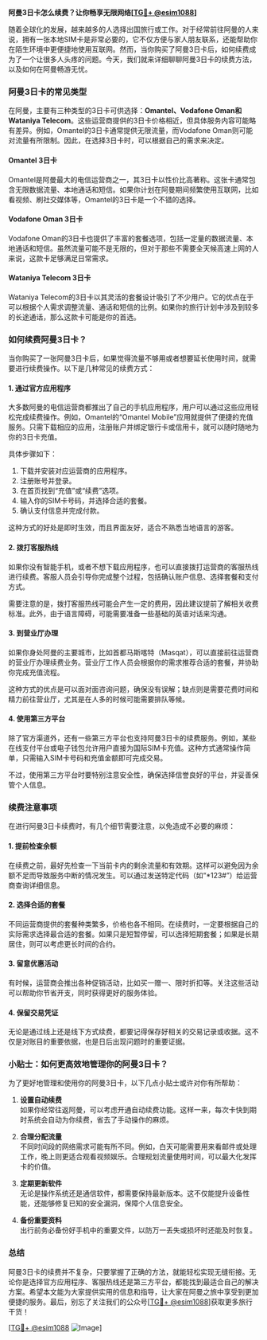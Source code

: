 **阿曼3日卡怎么续费？让你畅享无限网络[[TG💪+ @esim1088](https://t.me/s/esim1088)]**

随着全球化的发展，越来越多的人选择出国旅行或工作。对于经常前往阿曼的人来说，拥有一张本地SIM卡是非常必要的，它不仅方便与家人朋友联系，还能帮助你在陌生环境中更便捷地使用互联网。然而，当你购买了阿曼3日卡后，如何续费成为了一个让很多人头疼的问题。今天，我们就来详细聊聊阿曼3日卡的续费方法，以及如何在阿曼畅游无忧。

### 阿曼3日卡的常见类型

在阿曼，主要有三种类型的3日卡可供选择：**Omantel、Vodafone Oman和Wataniya Telecom**。这些运营商提供的3日卡价格相近，但具体服务内容可能略有差异。例如，Omantel的3日卡通常提供无限流量，而Vodafone Oman则可能对流量有所限制。因此，在选择3日卡时，可以根据自己的需求来决定。

#### Omantel 3日卡
Omantel是阿曼最大的电信运营商之一，其3日卡以性价比高著称。这张卡通常包含无限数据流量、本地通话和短信。如果你计划在阿曼期间频繁使用互联网，比如看视频、刷社交媒体等，Omantel的3日卡是一个不错的选择。

#### Vodafone Oman 3日卡
Vodafone Oman的3日卡也提供了丰富的套餐选项，包括一定量的数据流量、本地通话和短信。虽然流量可能不是无限的，但对于那些不需要全天候高速上网的人来说，这款卡足够满足日常需求。

#### Wataniya Telecom 3日卡
Wataniya Telecom的3日卡以其灵活的套餐设计吸引了不少用户。它的优点在于可以根据个人需求调整流量、通话和短信的比例。如果你的旅行计划中涉及到较多的长途通话，那么这款卡可能是你的首选。

### 如何续费阿曼3日卡？

当你购买了一张阿曼3日卡后，如果觉得流量不够用或者想要延长使用时间，就需要进行续费操作。以下是几种常见的续费方式：

#### 1. **通过官方应用程序**
大多数阿曼的电信运营商都推出了自己的手机应用程序，用户可以通过这些应用轻松完成续费操作。例如，Omantel的“Omantel Mobile”应用就提供了便捷的充值服务。只需下载相应的应用，注册账户并绑定银行卡或信用卡，就可以随时随地为你的3日卡充值。

具体步骤如下：
1. 下载并安装对应运营商的应用程序。
2. 注册账号并登录。
3. 在首页找到“充值”或“续费”选项。
4. 输入你的SIM卡号码，并选择合适的套餐。
5. 确认支付信息并完成付款。

这种方式的好处是即时生效，而且界面友好，适合不熟悉当地语言的游客。

#### 2. **拨打客服热线**
如果你没有智能手机，或者不想下载应用程序，也可以直接拨打运营商的客服热线进行续费。客服人员会引导你完成整个过程，包括确认账户信息、选择套餐和支付方式。

需要注意的是，拨打客服热线可能会产生一定的费用，因此建议提前了解相关收费标准。此外，由于语言障碍，可能需要准备一些基础的英语对话来沟通。

#### 3. **到营业厅办理**
如果你身处阿曼的主要城市，比如首都马斯喀特（Masqat），可以直接前往运营商的营业厅办理续费业务。营业厅工作人员会根据你的需求推荐合适的套餐，并协助你完成充值流程。

这种方式的优点是可以面对面咨询问题，确保没有误解；缺点则是需要花费时间和精力前往营业厅，尤其是在人多的时候可能需要排队等候。

#### 4. **使用第三方平台**
除了官方渠道外，还有一些第三方平台也支持阿曼3日卡的续费服务。例如，某些在线支付平台或电子钱包允许用户直接为国际SIM卡充值。这种方式通常操作简单，只需输入SIM卡号码和充值金额即可完成交易。

不过，使用第三方平台时要特别注意安全性，确保选择信誉良好的平台，并妥善保管个人信息。

### 续费注意事项

在进行阿曼3日卡续费时，有几个细节需要注意，以免造成不必要的麻烦：

#### 1. **提前检查余额**
在续费之前，最好先检查一下当前卡内的剩余流量和有效期。这样可以避免因为余额不足而导致服务中断的情况发生。可以通过发送特定代码（如“*123#”）给运营商查询详细信息。

#### 2. **选择合适的套餐**
不同运营商提供的套餐种类繁多，价格也各不相同。在续费时，一定要根据自己的实际需求选择最合适的套餐。如果只是短暂停留，可以选择短期套餐；如果是长期居住，则可以考虑更长时间的合约。

#### 3. **留意优惠活动**
有时候，运营商会推出各种促销活动，比如买一赠一、限时折扣等。关注这些活动可以帮助你节省开支，同时获得更好的服务体验。

#### 4. **保留交易凭证**
无论是通过线上还是线下方式续费，都要记得保存好相关的交易记录或收据。这不仅是对账目的重要依据，也是日后出现问题时的重要证据。

### 小贴士：如何更高效地管理你的阿曼3日卡？

为了更好地管理和使用你的阿曼3日卡，以下几点小贴士或许对你有所帮助：

1. **设置自动续费**  
   如果你经常往返阿曼，可以考虑开通自动续费功能。这样一来，每次卡快到期时系统会自动为你续费，省去了手动操作的麻烦。

2. **合理分配流量**  
   不同时间段的网络需求可能有所不同。例如，白天可能需要用来看邮件或处理工作，晚上则更适合观看视频娱乐。合理规划流量使用时间，可以最大化发挥卡的价值。

3. **定期更新软件**  
   无论是操作系统还是通信软件，都需要保持最新版本。这不仅能提升设备性能，还能够修复已知的安全漏洞，保障个人信息安全。

4. **备份重要资料**  
   出行前务必备份好手机中的重要文件，以防万一丢失或损坏时还能及时恢复。

### 总结

阿曼3日卡的续费并不复杂，只要掌握了正确的方法，就能轻松实现无缝衔接。无论你是选择官方应用程序、客服热线还是第三方平台，都能找到最适合自己的解决方案。希望本文能为大家提供实用的信息和指导，让大家在阿曼之旅中享受到更加便捷的服务。最后，别忘了关注我们的公众号[[TG💪+ @esim1088](https://t.me/s/esim1088)]获取更多旅行干货！

[[TG💪+ @esim1088](https://t.me/s/esim1088) ![Image](https://i.postimg.cc/4NQfJmqS/Snipaste-2025-05-13-00-14-12.png)]